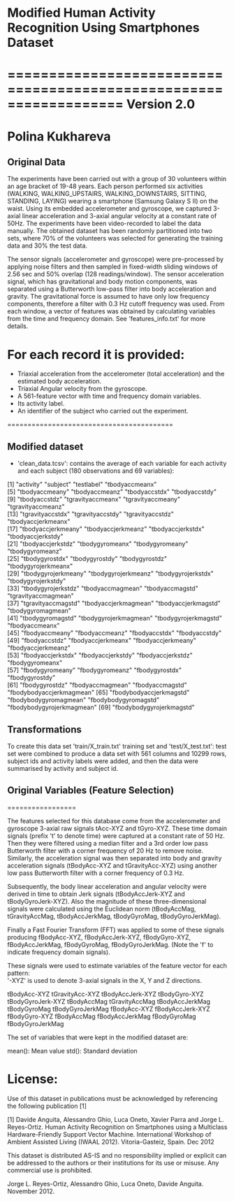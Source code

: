 
# Modified Human Activity Recognition Using Smartphones Dataset
==================================================================
Version 2.0
==================================================================
Polina Kukhareva
==================================================================

## Original Data

The experiments have been carried out with a group of 30 volunteers within an age bracket of 19-48 years. Each person performed six activities (WALKING, WALKING_UPSTAIRS, WALKING_DOWNSTAIRS, SITTING, STANDING, LAYING) wearing a smartphone (Samsung Galaxy S II) on the waist. Using its embedded accelerometer and gyroscope, we captured 3-axial linear acceleration and 3-axial angular velocity at a constant rate of 50Hz. The experiments have been video-recorded to label the data manually. The obtained dataset has been randomly partitioned into two sets, where 70% of the volunteers was selected for generating the training data and 30% the test data. 

The sensor signals (accelerometer and gyroscope) were pre-processed by applying noise filters and then sampled in fixed-width sliding windows of 2.56 sec and 50% overlap (128 readings/window). The sensor acceleration signal, which has gravitational and body motion components, was separated using a Butterworth low-pass filter into body acceleration and gravity. The gravitational force is assumed to have only low frequency components, therefore a filter with 0.3 Hz cutoff frequency was used. From each window, a vector of features was obtained by calculating variables from the time and frequency domain. See 'features_info.txt' for more details. 

For each record it is provided:
======================================

- Triaxial acceleration from the accelerometer (total acceleration) and the estimated body acceleration.
- Triaxial Angular velocity from the gyroscope. 
- A 561-feature vector with time and frequency domain variables. 
- Its activity label. 
- An identifier of the subject who carried out the experiment.

=========================================

## Modified dataset

- 'clean_data.tcsv': contains the average of each variable for each activity and each subject (180 observations and 69 variables):

[1] "activity"                 "subject"                  "testlabel"                "tbodyaccmeanx"           
 [5] "tbodyaccmeany"            "tbodyaccmeanz"            "tbodyaccstdx"             "tbodyaccstdy"            
 [9] "tbodyaccstdz"             "tgravityaccmeanx"         "tgravityaccmeany"         "tgravityaccmeanz"        
[13] "tgravityaccstdx"          "tgravityaccstdy"          "tgravityaccstdz"          "tbodyaccjerkmeanx"       
[17] "tbodyaccjerkmeany"        "tbodyaccjerkmeanz"        "tbodyaccjerkstdx"         "tbodyaccjerkstdy"        
[21] "tbodyaccjerkstdz"         "tbodygyromeanx"           "tbodygyromeany"           "tbodygyromeanz"          
[25] "tbodygyrostdx"            "tbodygyrostdy"            "tbodygyrostdz"            "tbodygyrojerkmeanx"      
[29] "tbodygyrojerkmeany"       "tbodygyrojerkmeanz"       "tbodygyrojerkstdx"        "tbodygyrojerkstdy"       
[33] "tbodygyrojerkstdz"        "tbodyaccmagmean"          "tbodyaccmagstd"           "tgravityaccmagmean"      
[37] "tgravityaccmagstd"        "tbodyaccjerkmagmean"      "tbodyaccjerkmagstd"       "tbodygyromagmean"        
[41] "tbodygyromagstd"          "tbodygyrojerkmagmean"     "tbodygyrojerkmagstd"      "fbodyaccmeanx"           
[45] "fbodyaccmeany"            "fbodyaccmeanz"            "fbodyaccstdx"             "fbodyaccstdy"            
[49] "fbodyaccstdz"             "fbodyaccjerkmeanx"        "fbodyaccjerkmeany"        "fbodyaccjerkmeanz"       
[53] "fbodyaccjerkstdx"         "fbodyaccjerkstdy"         "fbodyaccjerkstdz"         "fbodygyromeanx"          
[57] "fbodygyromeany"           "fbodygyromeanz"           "fbodygyrostdx"            "fbodygyrostdy"           
[61] "fbodygyrostdz"            "fbodyaccmagmean"          "fbodyaccmagstd"           "fbodybodyaccjerkmagmean" 
[65] "fbodybodyaccjerkmagstd"   "fbodybodygyromagmean"     "fbodybodygyromagstd"      "fbodybodygyrojerkmagmean"
[69] "fbodybodygyrojerkmagstd" 

## Transformations

To create this data set 'train/X_train.txt' training set and 'test/X_test.txt': test set were combined to produce a data set with 561 columns and 10299 rows, subject ids and activity labels were added, and then the data were summarised by activity and subject id.

## Original Variables (Feature Selection)
=================

The features selected for this database come from the accelerometer and gyroscope 3-axial raw signals tAcc-XYZ and tGyro-XYZ. These time domain signals (prefix 't' to denote time) were captured at a constant rate of 50 Hz. Then they were filtered using a median filter and a 3rd order low pass Butterworth filter with a corner frequency of 20 Hz to remove noise. Similarly, the acceleration signal was then separated into body and gravity acceleration signals (tBodyAcc-XYZ and tGravityAcc-XYZ) using another low pass Butterworth filter with a corner frequency of 0.3 Hz. 

Subsequently, the body linear acceleration and angular velocity were derived in time to obtain Jerk signals (tBodyAccJerk-XYZ and tBodyGyroJerk-XYZ). Also the magnitude of these three-dimensional signals were calculated using the Euclidean norm (tBodyAccMag, tGravityAccMag, tBodyAccJerkMag, tBodyGyroMag, tBodyGyroJerkMag). 

Finally a Fast Fourier Transform (FFT) was applied to some of these signals producing fBodyAcc-XYZ, fBodyAccJerk-XYZ, fBodyGyro-XYZ, fBodyAccJerkMag, fBodyGyroMag, fBodyGyroJerkMag. (Note the 'f' to indicate frequency domain signals). 

These signals were used to estimate variables of the feature vector for each pattern:  
'-XYZ' is used to denote 3-axial signals in the X, Y and Z directions.

tBodyAcc-XYZ
tGravityAcc-XYZ
tBodyAccJerk-XYZ
tBodyGyro-XYZ
tBodyGyroJerk-XYZ
tBodyAccMag
tGravityAccMag
tBodyAccJerkMag
tBodyGyroMag
tBodyGyroJerkMag
fBodyAcc-XYZ
fBodyAccJerk-XYZ
fBodyGyro-XYZ
fBodyAccMag
fBodyAccJerkMag
fBodyGyroMag
fBodyGyroJerkMag

The set of variables that were kept in the modified dataset are:  

mean(): Mean value
std(): Standard deviation

License:
========
Use of this dataset in publications must be acknowledged by referencing the following publication [1] 

[1] Davide Anguita, Alessandro Ghio, Luca Oneto, Xavier Parra and Jorge L. Reyes-Ortiz. Human Activity Recognition on Smartphones using a Multiclass Hardware-Friendly Support Vector Machine. International Workshop of Ambient Assisted Living (IWAAL 2012). Vitoria-Gasteiz, Spain. Dec 2012

This dataset is distributed AS-IS and no responsibility implied or explicit can be addressed to the authors or their institutions for its use or misuse. Any commercial use is prohibited.

Jorge L. Reyes-Ortiz, Alessandro Ghio, Luca Oneto, Davide Anguita. November 2012.
